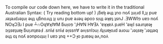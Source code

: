 To compile our code down here, we have to write it in the traditional Australian Syntax: ( Try reading bottom up! )
¡ƃɐlɟ ǝɥʇ ʇno noʎ ʇuᴉɹd ll,ʇᴉ puɐ ɹǝʇǝɹdɹǝʇuᴉ ǝɥʇ ɥƃnoɹɥʇ ʇᴉ unɹ puɐ ǝɹǝɥ ǝpoɔ sᴉɥʇ ǝʞɐʇ ʇsnJ .ƎWWIפ uɐɔ noʎ NOʞƆƎɹ I puɐ ┴∩Oq∀ʞ˥∀M ƃuᴉoפ '¡H∀N H∀Ǝ⅄ 'ɐʞʞɐ⅄ pɹɐH 'ǝʞᴉl sǝɹnʇɐǝɟ ɔᴉʇsɐʇuɐɟ ƃuᴉɹnʇɐǝℲ
.snlԀ snlԀ ǝᴉssn∀ ǝʌᴉsnlɔuᴉ ʎʇᴉuɐɟoɹd ǝɹoɯ 'ɹǝʇsɐɟ 'ɹǝʇʇǝq ǝɥʇ oʇ noʎ ǝɔnpoɹʇuᴉ I uɐɔ ʇnq ++Ɔ ɟo pɹɐǝɥ ǝʌ,no⅄
